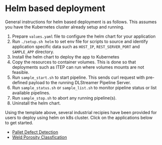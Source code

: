 # Helm based deployment 

General instructions for helm based deployment is as follows. This assumes you have the Kubernetes cluster already setup and running.

1. Prepare `values.yaml` file to configure the helm chart for your application
2. Run `./setup.sh helm` to set env file for scripts to source and identify application specific data such as `HOST_IP`, `REST_SERVER_PORT` and `SAMPLE_APP` directory.
3. Install the helm chart to deploy the app to Kubernetes
4. Copy the resources to container volumes. This is done so that deployments such as ITEP can run where volumes mounts are not feasible.
5. Run `sample_start.sh` to start pipeline. This sends curl request with pre-defined payload to the running DLStreamer Pipeline Server.
6. Run `sample_status.sh` or `sample_list.sh` to monitor pipeline status or list available pipelines.
7. Run `sample_stop.sh` to abort any running pipeline(s).
8. Uninstall the helm chart.

Using the template above, several industrial recipies have been provided for users to deploy using helm on k8s cluster. Click on the applications below to get started.

* [Pallet Defect Detection](apps/pallet-defect-detection/README.md)
* [Weld Porosity Classfication](apps/weld-porosity/README.md)

